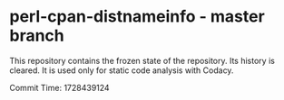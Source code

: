 # perl-cpan-distnameinfo - master branch

This repository contains the frozen state of the repository.
Its history is cleared. It is used only for static code
analysis with Codacy.

Commit Time: 1728439124